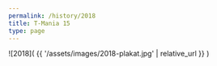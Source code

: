 ```yaml
---
permalink: /history/2018
title: T-Mania 15
type: page
---
```


![2018]( {{ '/assets/images/2018-plakat.jpg' | relative_url }} )

